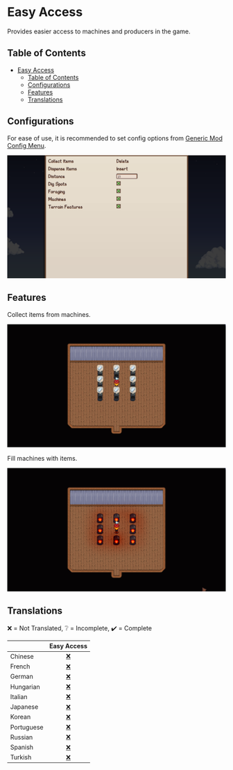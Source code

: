 # Easy Access

Provides easier access to machines and producers in the game.

## Table of Contents

- [Easy Access](#easy-access)
  - [Table of Contents](#table-of-contents)
  - [Configurations](#configurations)
  - [Features](#features)
  - [Translations](#translations)

## Configurations

For ease of use, it is recommended to set config options
from [Generic Mod Config Menu](https://www.nexusmods.com/stardewvalley/mods/5098).

![Config Menu](docs/config-menu.png)

## Features

Collect items from machines.

![Collect Items](docs/collect-items.png)

Fill machines with items.

![Dispense Items](docs/dispense-items.png)

## Translations

❌️ = Not Translated, ❔ = Incomplete, ✔️ = Complete

|            |         Easy Access          |
| :--------- | :---------------------------: |
| Chinese    | [❌️](EasyAccess/i18n/zh.json) |
| French     | [❌️](EasyAccess/i18n/fr.json) |
| German     | [❌️](EasyAccess/i18n/de.json) |
| Hungarian  | [❌️](EasyAccess/i18n/hu.json) |
| Italian    | [❌️](EasyAccess/i18n/it.json) |
| Japanese   | [❌️](EasyAccess/i18n/ja.json) |
| Korean     | [❌️](EasyAccess/i18n/ko.json) |
| Portuguese | [❌️](EasyAccess/i18n/pt.json) |
| Russian    | [❌️](EasyAccess/i18n/ru.json) |
| Spanish    | [❌️](EasyAccess/i18n/es.json) |
| Turkish    | [❌️](EasyAccess/i18n/tr.json) |